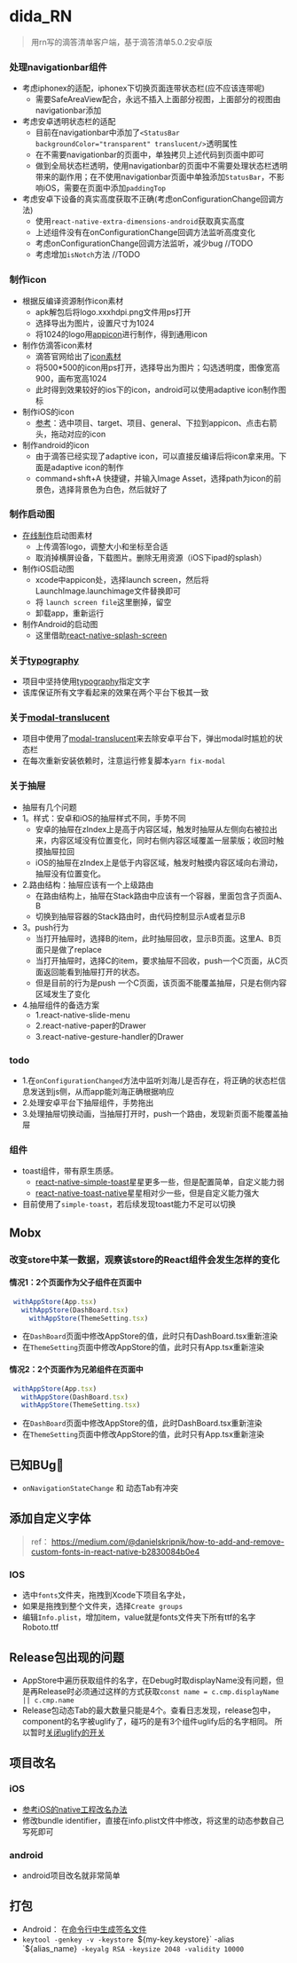# dida_RN

>  用rn写的滴答清单客户端，基于滴答清单5.0.2安卓版

### 处理navigationbar组件
- 考虑iphonex的适配，iphonex下切换页面连带状态栏(应不应该连带呢)
    - 需要SafeAreaView配合，永远不插入上面部分视图，上面部分的视图由navigationbar添加
- 考虑安卓透明状态栏的适配
    - 目前在navigationbar中添加了`<StatusBar backgroundColor="transparent" translucent/>`透明属性
    - 在不需要navigationbar的页面中，单独拷贝上述代码到页面中即可
    - 做到全局状态栏透明，使用navigationbar的页面中不需要处理状态栏透明带来的副作用；在不使用navigationbar页面中单独添加`StatusBar`，不影响iOS，需要在页面中添加`paddingTop`
- 考虑安卓下设备的真实高度获取不正确(考虑onConfigurationChange回调方法)
    - 使用`react-native-extra-dimensions-android`获取真实高度
    - 上述组件没有在onConfigurationChange回调方法监听高度变化
    - 考虑onConfigurationChange回调方法监听，减少bug //TODO
    - 考虑增加`isNotch`方法 //TODO
### 制作icon
- 根据反编译资源制作icon素材
    - apk解包后将logo.xxxhdpi.png文件用ps打开
    - 选择导出为图片，设置尺寸为1024
    - 将1024的logo用[appicon](https://icon.wuruihong.com)进行制作，得到通用icon
- 制作仿滴答icon素材
    - 滴答官网给出了[icon素材](https://s3.cn-north-1.amazonaws.com.cn/appest-public/download/press.zip)
    - 将500*500的icon用ps打开，选择导出为图片；勾选透明度，图像宽高900，画布宽高1024
    - 此时得到效果较好的ios下的icon，android可以使用adaptive icon制作图标
- 制作iOS的icon
    - [参考](https://www.jianshu.com/p/2e6756c4c7be)：选中项目、target、项目、general、下拉到appicon、点击右箭头，拖动对应的icon
- 制作android的icon
    - 由于滴答已经实现了adaptive icon，可以直接反编译后将icon拿来用。下面是adaptive icon的制作
    - command+shft+A 快捷键，并输入Image Asset，选择path为icon的前景色，选择背景色为白色，然后就好了
### 制作启动图
- [在线制作](https://icon.wuruihong.com/splash)启动图素材
    - 上传滴答logo，调整大小和坐标至合适
    - 取消掉横屏设备，下载图片。删除无用资源（iOS下ipad的splash）
- 制作iOS启动图
    - xcode中appicon处，选择launch screen，然后将LaunchImage.launchimage文件替换即可
    - 将 `launch screen file`这里删掉，留空
    - 卸载app，重新运行
- 制作Android的启动图
    - 这里借助[react-native-splash-screen](https://github.com/crazycodeboy/react-native-splash-screen)

### 关于[typography](react-native-typography)
- 项目中坚持使用[typography](react-native-typography)指定文字
- 该库保证所有文字看起来的效果在两个平台下极其一致

### 关于[modal-translucent](react-native-modal-translucent)
- 项目中使用了[modal-translucent](react-native-modal-translucent)来去除安卓平台下，弹出modal时尴尬的状态栏
- 在每次重新安装依赖时，注意运行修复脚本`yarn fix-modal`

### 关于抽屉
- 抽屉有几个问题
- 1。样式：安卓和iOS的抽屉样式不同，手势不同
    - 安卓的抽屉在zIndex上是高于内容区域，触发时抽屉从左侧向右被拉出来，内容区域没有位置变化，同时右侧内容区域覆盖一层蒙版；收回时触摸抽屉拉回
    - iOS的抽屉在zIndex上是低于内容区域，触发时触摸内容区域向右滑动，抽屉没有位置变化。
- 2.路由结构：抽屉应该有一个上级路由
    - 在路由结构上，抽屉在Stack路由中应该有一个容器，里面包含子页面A、B
    - 切换到抽屉容器的Stack路由时，由代码控制显示A或者显示B
- 3。push行为
    - 当打开抽屉时，选择B的item，此时抽屉回收，显示B页面。这里A、B页面只是做了replace
    - 当打开抽屉时，选择C的item，要求抽屉不回收，push一个C页面，从C页面返回能看到抽屉打开的状态。
    - 但是目前的行为是push 一个C页面，该页面不能覆盖抽屉，只是右侧内容区域发生了变化
- 4.抽屉组件的备选方案
    - 1.react-native-slide-menu
    - 2.react-native-paper的Drawer
    - 3.react-native-gesture-handler的Drawer

### todo
- 1.在`onConfigurationChanged`方法中监听刘海儿是否存在，将正确的状态栏信息发送到js侧，从而app能刘海正确根据响应
- 2.处理安卓平台下抽屉组件，手势拖出
- 3.处理抽屉切换动画，当抽屉打开时，push一个路由，发现新页面不能覆盖抽屉




### 组件
- toast组件，带有原生质感。
    - [react-native-simple-toast](https://github.com/vonovak/react-native-simple-toast.git)星星更多一些，但是配置简单，自定义能力弱
    - [react-native-toast-native](https://github.com/onemolegames/react-native-toast-native)星星相对少一些，但是自定义能力强大
- 目前使用了`simple-toast`，若后续发现toast能力不足可以切换



## Mobx
### 改变store中某一数据，观察该store的React组件会发生怎样的变化
#### 情况1：2个页面作为父子组件在页面中
```jsx harmony
 withAppStore(App.tsx)
   withAppStore(DashBoard.tsx)
     withAppStore(ThemeSetting.tsx)
```
- 在`DashBoard`页面中修改AppStore的值，此时只有DashBoard.tsx重新渲染
- 在`ThemeSetting`页面中修改AppStore的值，此时只有App.tsx重新渲染

#### 情况2：2个页面作为兄弟组件在页面中
```jsx harmony
 withAppStore(App.tsx)
   withAppStore(DashBoard.tsx)
   withAppStore(ThemeSetting.tsx)
```
- 在`DashBoard`页面中修改AppStore的值，此时DashBoard.tsx重新渲染
- 在`ThemeSetting`页面中修改AppStore的值，此时只有App.tsx重新渲染

## 已知BUg🐛
- `onNavigationStateChange` 和 动态Tab有冲突



## 添加自定义字体
> ref： https://medium.com/@danielskripnik/how-to-add-and-remove-custom-fonts-in-react-native-b2830084b0e4
### IOS
- 选中`fonts`文件夹，拖拽到Xcode下项目名字处，
- 如果是拖拽到整个文件夹，选择`Create groups`
- 编辑`Info.plist`，增加item，value就是fonts文件夹下所有ttf的名字
Roboto.ttf


## Release包出现的问题
- AppStore中遍历获取组件的名字，在Debug时取displayName没有问题，但是再Release时必须通过这样的方式获取`const name = c.cmp.displayName || c.cmp.name`
- Release包动态Tab的最大数量只能是4个。查看日志发现，release包中，component的名字被uglify了，碰巧的是有3个组件uglify后的名字相同。
     所以暂时[关闭uglify的开关](https://stackoverflow.com/questions/48184447/disable-minification-and-uglify-in-react-native-release-build-for-android)

## 项目改名
###  iOS
- [参考iOS的native工程改名办法](https://www.jianshu.com/p/2887d6fb5769)
- 修改bundle identifier，直接在info.plist文件中修改，将这里的动态参数自己写死即可
### android 
- android项目改名就非常简单


## 打包
- Android： 在[命令行中生成签名文件](https://coderwall.com/p/r09hoq/android-generate-release-debug-keystores)
- `keytool -genkey -v -keystore `${my-key.keystore}` -alias `${alias_name}` -keyalg RSA -keysize 2048 -validity 10000`
